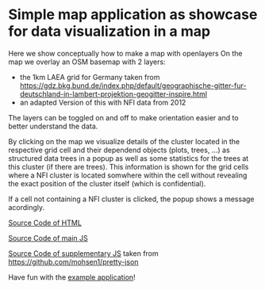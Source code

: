 # Simple map application as showcase for data visualization in a map 

Here we show conceptually how to make a map with openlayers
On the map we overlay an OSM basemap with 2 layers:
- the 1km LAEA grid for Germany taken from https://gdz.bkg.bund.de/index.php/default/geographische-gitter-fur-deutschland-in-lambert-projektion-geogitter-inspire.html
- an adapted Version of this with NFI data from 2012

The layers can be toggled on and off to make orientation easier and to better understand the data.

By clicking on the map we visualize details of the cluster located in the respective grid cell and their dependend objects (plots, trees, ...) as structured data trees in a popup as well as some statistics for the trees at this cluster (if there are trees).
This information is shown for the grid cells where a NFI cluster is located somwhere within the cell without revealing the exact position of the cluster itself (which is confidential).

If a cell not containing a NFI cluster is clicked, the popup shows a message acordingly.

[Source Code of HTML](https://github.com/Thuenen-Forest-Ecosystems/TFM-Documentation/blob/main/public/map.html)

[Source Code of main JS](https://github.com/Thuenen-Forest-Ecosystems/TFM-Documentation/blob/main/public/tutorial.js)

[Source Code of supplementary JS](https://github.com/Thuenen-Forest-Ecosystems/TFM-Documentation/blob/main/public/pretty-json.js) taken from https://github.com/mohsen1/pretty-json


Have fun with the [example application](https://thuenen-forest-ecosystems.github.io/TFM-Documentation/map.html)!